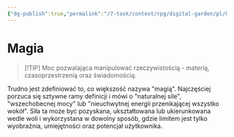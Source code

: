 ```yaml
---
{"dg-publish":true,"permalink":"/7-task/context/rpg/digital-garden/pl/01-swiat/01-kosmologia/02-magia/01-magia/"}
---
```



# Magia
> [!TIP] Moc pozwalająca manipulować rzeczywistością - materią, czasoprzestrzenią oraz świadomością.

Trudno jest zdefiniować to, co większość nazywa "magią". Najczęściej porzuca się sztywne ramy definicji i mówi o "naturalnej sile", "wszechobecnej mocy" lub "nieuchwytnej energii przenikającej wszystko wokół". Siła ta może być pozyskana, ukształtowana lub ukierunkowana wedle woli i wykorzystana w dowolny sposób, gdzie limitem jest tylko wyobraźnia, umiejętności oraz potencjał użytkownika.